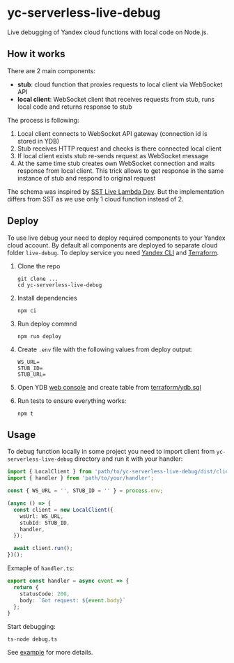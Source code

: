 # yc-serverless-live-debug
Live debugging of Yandex cloud functions with local code on Node.js.

## How it works
There are 2 main components:
- **stub**: cloud function that proxies requests to local client via WebSocket API
- **local client**: WebSocket client that receives requests from stub, runs local code and returns response to stub

The process is following:
1. Local client connects to WebSocket API gateway (connection id is stored in YDB)
2. Stub receives HTTP request and checks is there connected local client
3. If local client exists stub re-sends request as WebSocket message
4. At the same time stub creates own WebSocket connection and waits response from local client. This trick allows to get response in the same instance of stub and respond to original request

The schema was inspired by [SST Live Lambda Dev](https://docs.sst.dev/live-lambda-development). But the implementation differs from SST as we use only 1 cloud function instead of 2.

## Deploy
To use live debug your need to deploy required components to your Yandex cloud account.
By default all components are deployed to separate cloud folder `live-debug`.
To deploy service you need [Yandex CLI]() and [Terraform]().

1. Clone the repo
   ```
   git clone ...
   cd yc-serverless-live-debug
   ```
2. Install dependencies
   ```
   npm ci
   ```
3. Run deploy commnd
   ```
   npm run deploy
   ```
4. Create `.env` file with the following values from deploy output:
   ```
   WS_URL=
   STUB_ID=
   STUB_URL=
   ```
5. Open YDB [web console](https://console.cloud.yandex.ru) and create table from [terraform/ydb.sql](/terraform/ydb.sql)

6. Run tests to ensure everything works:
   ```
   npm t
   ```

## Usage
To debug function locally in some project you need to import client from `yc-serverless-live-debug` directory and run it with your handler:

```ts
import { LocalClient } from 'path/to/yc-serverless-live-debug/dist/client';
import { handler } from 'path/to/your/handler';

const { WS_URL = '', STUB_ID = '' } = process.env;

(async () => {
  const client = new LocalClient({
    wsUrl: WS_URL,
    stubId: STUB_ID,
    handler,
  });

  await client.run();
})();
```
Exmaple of `handler.ts`:
```ts
export const handler = async event => {
  return {
    statusCode: 200,
    body: `Got request: ${event.body}`
  };
}
```
Start debugging:
```
ts-node debug.ts
```

See [example](/example) for more details.

